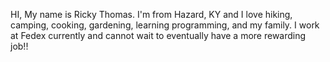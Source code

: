 HI, My name is Ricky Thomas. I'm from Hazard, KY and I love hiking, camping, cooking, gardening, learning programming, and my family. I work at Fedex currently and cannot wait to eventually have a more rewarding job!!